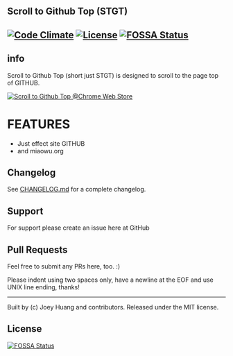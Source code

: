 ## Scroll to Github Top (STGT)
[![Code Climate](https://codeclimate.com/github/oiahoon/scroll-to-github-top/badges/gpa.svg)](https://codeclimate.com/github/oiahoon/scroll-to-github-top)
[![License](https://img.shields.io/badge/License-MIT-blue.svg)](LICENSE)
[![FOSSA Status](https://app.fossa.io/api/projects/git%2Bhttps%3A%2F%2Fgithub.com%2Foiahoon%2Fscroll-to-github-top.svg?type=shield)](https://app.fossa.io/projects/git%2Bhttps%3A%2F%2Fgithub.com%2Foiahoon%2Fscroll-to-github-top?ref=badge_shield)
----
## info
  Scroll to Github Top (short just STGT) is designed to scroll to the page top of GITHUB.

[![Scroll to Github Top @Chrome Web Store](https://developer.chrome.com/webstore/images/ChromeWebStore_Badge_v2_206x58.png "Scroll to Github Top @Chrome Web Store")](https://chrome.google.com/webstore/detail/scroll-to-github-top/hkpdpioemdlpimimpjghlcdocmjmpkjc)

#  FEATURES
  - Just effect site GITHUB
  - and miaowu.org

## Changelog

See [CHANGELOG.md](CHANGELOG.md) for a complete changelog.

## Support

For support please create an issue here at GitHub

## Pull Requests

Feel free to submit any PRs here, too. :)

Please indent using two spaces only, have a newline at the EOF and use UNIX line ending, thanks!


----
Built by (c) Joey Huang and contributors. Released under the MIT license.


## License
[![FOSSA Status](https://app.fossa.io/api/projects/git%2Bhttps%3A%2F%2Fgithub.com%2Foiahoon%2Fscroll-to-github-top.svg?type=large)](https://app.fossa.io/projects/git%2Bhttps%3A%2F%2Fgithub.com%2Foiahoon%2Fscroll-to-github-top?ref=badge_large)